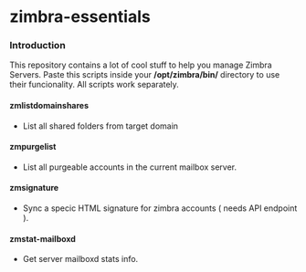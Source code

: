 # zimbra-essentials

### Introduction

This repository contains a lot of cool stuff to help you manage Zimbra Servers. Paste this scripts inside your **/opt/zimbra/bin/** directory to use their funcionality. All scripts work separately.

#### zmlistdomainshares
- List all shared folders from target domain

#### zmpurgelist
- List all purgeable accounts in the current mailbox server.

#### zmsignature
- Sync a specic HTML signature for zimbra accounts ( needs API endpoint ).
  
#### zmstat-mailboxd
- Get server mailboxd stats info.
